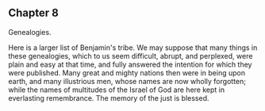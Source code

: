 ## Chapter 8

Genealogies.

Here is a larger list of Benjamin's tribe. We may suppose that many things in these genealogies, which to us seem difficult, abrupt, and perplexed, were plain and easy at that time, and fully answered the intention for which they were published. Many great and mighty nations then were in being upon earth, and many illustrious men, whose names are now wholly forgotten; while the names of multitudes of the Israel of God are here kept in everlasting remembrance. The memory of the just is blessed.



